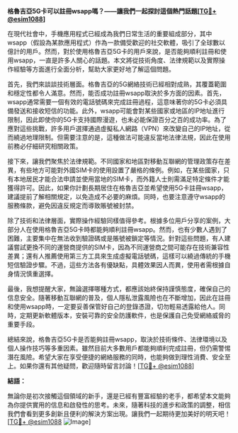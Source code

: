 **格魯吉亞5G卡可以註冊wsapp嗎？——讓我們一起探討這個熱門話題[[TG💪+ @esim1088](https://t.me/s/esim1088)]**

在現代社會中，手機應用程式已經成為我們日常生活的重要組成部分，其中wsapp（假設為某款應用程式）作為一款備受歡迎的社交軟體，吸引了全球數以億計的用戶。然而，對於使用格魯吉亞5G卡的用戶來說，是否能夠順利註冊和使用wsapp，一直是許多人關心的話題。本文將從技術角度、法律規範以及實際操作經驗等方面進行全面分析，幫助大家更好地了解這個問題。

首先，我們來談談技術層面。格魯吉亞的5G網絡技術已經相對成熟，其覆蓋範圍和穩定性都令人滿意。然而，能否成功註冊wsapp取決於多方面的因素。首先，wsapp通常需要一個有效的電話號碼來完成註冊過程，這意味著你的5G卡必須具備發送和接收短信的功能。此外，wsapp可能會對某些國家或地區的IP地址進行限制，因此即使你的5G卡支持國際漫遊，也未必能保證百分之百的成功率。為了應對這些挑戰，許多用戶選擇通過虛擬私人網路（VPN）來改變自己的IP地址，從而繞過地理限制。但需要注意的是，這種做法可能違反當地法律法規，因此在使用前務必仔細研究相關政策。

接下來，讓我們聚焦於法律規範。不同國家和地區對移動互聯網的管理政策存在差異，有些地方可能對外國SIM卡的使用設置了嚴格的條例。例如，在某些國家，只有本地居民才能合法申請並使用當地的SIM卡，而外籍人士則需滿足特定條件才能獲得許可。因此，如果你計劃長期居住在格魯吉亞並希望使用5G卡註冊wsapp，建議提前了解相關規定，以免造成不必要的麻煩。同時，也要注意遵守wsapp的服務條款，避免因違反規定而導致賬號被封禁。

除了技術和法律層面，實際操作經驗同樣值得參考。根據多位用戶分享的案例，大部分人在使用格魯吉亞5G卡時都能夠順利註冊wsapp。然而，也有少數人遇到了困難，主要集中在無法收到驗證碼或是賬號被鎖定等情況。針對這些問題，有人建議嘗試更換不同的運營商提供的SIM卡，因為不同運營商之間可能存在技術兼容性差異；還有人推薦使用第三方工具來生成虛擬電話號碼，這樣可以繞過傳統的手機短信驗證步驟。不過，這些方法各有優缺點，具體效果因人而異，使用者需根據自身情況慎重選擇。

最後，我想提醒大家，無論選擇哪種方式，都應該始終保持謹慎態度，確保自己的信息安全。隨著移動互聯網的普及，個人隱私泄露風險也在不斷增加，因此在註冊和使用wsapp時，一定要妥善保管好自己的登錄憑證，切勿輕易透露給他人。同時，定期更新軟體版本，安裝可靠的安全防護軟件，也是保護自己免受網絡威脅的重要手段。

總結來說，格魯吉亞5G卡是否能夠註冊wsapp，取決於技術條件、法律環境以及個人操作技巧等多重因素。雖然目前大多數用戶都能夠順利完成註冊，但仍需警惕潛在風險。希望大家在享受便捷的網絡服務的同時，也能夠做到理性消費、安全至上。如果你還有其他疑問，歡迎隨時留言討論！[[TG💪+ @esim1088](https://t.me/s/esim1088)]

**結語：**

無論你是初次接觸這個領域的新手，還是已經有豐富經驗的老手，都希望本文能夠為你提供實用的信息和啟發性的思考。未來，隨著科技的進步和政策的調整，相信我們會看到更多創新且便利的解決方案出現。讓我們一起期待更加美好的明天吧！[[TG💪+ @esim1088](https://t.me/s/esim1088) ![Image](https://i.postimg.cc/4NQfJmqS/Snipaste-2025-05-13-00-14-12.png)]